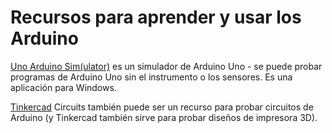 # Recursos para aprender y usar los Arduino

[Uno Arduino Sim(ulator)](https://www.sites.google.com/site/unoardusim/) es un simulador de Arduino Uno - se puede probar programas de Arduino Uno sin el instrumento o los sensores. Es una aplicación para Windows.

[Tinkercad](tinkercad.com) Circuits también puede ser un recurso para probar circuitos de Arduino (y Tinkercad también sirve para probar diseños de impresora 3D). 
